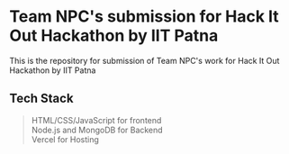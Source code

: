 # Team NPC's submission for Hack It Out Hackathon by IIT Patna

This is the repository for submission of Team NPC's work for Hack It Out Hackathon by IIT Patna

## Tech Stack
> HTML/CSS/JavaScript for frontend \
> Node.js and MongoDB for Backend \
> Vercel for Hosting
